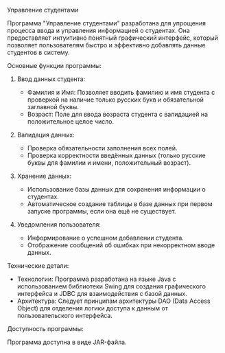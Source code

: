 Управление студентами

Программа "Управление студентами" разработана для упрощения процесса ввода и управления информацией о студентах. 
Она предоставляет интуитивно понятный графический интерфейс, который позволяет пользователям быстро и эффективно добавлять данные студентов в систему.

Основные функции программы:

1. Ввод данных студента:
   - Фамилия и Имя: Позволяет вводить фамилию и имя студента с проверкой на наличие только русских букв и обязательной заглавной буквы.
   - Возраст: Поле для ввода возраста студента с валидацией на положительное целое число.

2. Валидация данных:
   - Проверка обязательности заполнения всех полей.
   - Проверка корректности введённых данных (только русские буквы для фамилии и имени, положительный возраст).

3. Хранение данных:
   - Использование базы данных для сохранения информации о студентах.
   - Автоматическое создание таблицы в базе данных при первом запуске программы, если она ещё не существует.

4. Уведомления пользователя:
   - Информирование о успешном добавлении студента.
   - Отображение сообщений об ошибках при некорректном вводе данных.

Технические детали:

- Технологии: Программа разработана на языке Java с использованием библиотеки Swing для создания графического интерфейса и JDBC для взаимодействия с базой данных.
- Архитектура: Следует принципам архитектуры DAO (Data Access Object) для отделения логики доступа к данным от пользовательского интерфейса.
  
Доступность программы:

Программа доступна в виде JAR-файла.
